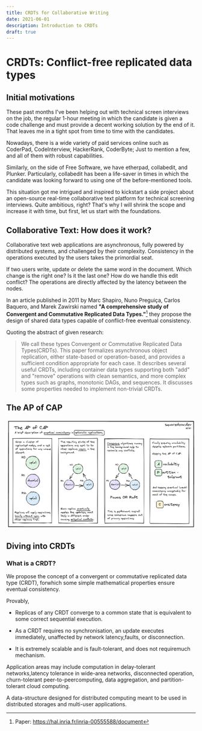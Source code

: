 ```yaml
---
title: CRDTs for Collaborative Writing
date: 2021-06-01
description: Introduction to CRDTs
draft: true
---
```


# CRDTs: Conflict-free replicated data types

## Initial motivations

These past months I've been helping out with technical screen interviews on the job, the regular 1-hour meeting in which the candidate is given a code challenge and must provide a decent working solution by the end of it. That leaves me in a tight spot from time to time with the candidates.

Nowadays, there is a wide variety of paid services online such as CoderPad, CodeInterview, HackerRank, CoderByte; Just to mention a few, and all of them with robust capabilities.

Similarly, on the side of Free Software, we have etherpad, collabedit, and Plunker. Particularly, collabedit has been a life-saver in times in which the candidate was looking forward to using one of the before-mentioned tools.

This situation got me intrigued and inspired to kickstart a side project about an open-source real-time collaborative text platform for technical screening interviews. Quite ambitious, right? That's why I will shrink the scope and increase it with time, but first, let us start with the foundations.

## Collaborative Text: How does it work?

Collaborative text web applications are asynchronous, fully powered by distributed systems, and challenged by their complexity. Consistency in the operations executed by the users takes the primordial seat.

If two users write, update or delete the same word in the document. Which change is the right one? Is it the last one? How do we handle this edit conflict? The operations are directly affected by the latency between the nodes.

In an article published in 2011 by Marc Shapiro, Nuno Preguiça, Carlos Baquero, and Marek Zawirski named **"A comprehensive study of Convergent and Commutative Replicated Data Types."**[^1] they propose the design of shared data types capable of conflict-free eventual consistency.

Quoting the abstract of given research: 

> We call these types Convergent or Commutative Replicated Data Types(CRDTs). This paper formalizes asynchronous object replication, either state-based or operation-based, and provides a sufficient condition appropriate for each case. It describes several useful CRDTs, including container data types supporting both "add" and "remove" operations with clean semantics, and more complex types such as graphs, monotonic DAGs, and sequences. It discusses some properties needed to implement non-trivial CRDTs.

## The AP of CAP

![Example image](/images/excalidraws/the_ap_of_cap.png)

## Diving into CRDTs

### What is a CRDT?


We propose the concept of a convergent or commutative replicated data type (CRDT), forwhich some simple mathematical properties ensure eventual consistency. 

Provably, 
- Replicas of any CRDT converge to a common state that is equivalent to some correct sequential execution. 

- As a CRDT requires no synchronisation, an update executes immediately, unaffected by network latency,faults, or disconnection. 

- It is extremely scalable and is fault-tolerant, and does not requiremuch mechanism. 
 
 Application areas may include computation in delay-tolerant networks,latency tolerance in wide-area networks, disconnected operation, churn-tolerant peer-to-peercomputing, data aggregation, and partition-tolerant cloud computing.

A data-structure designed for distributed computing meant to be used in distributed storages and multi-user applications.


[^1]: Paper: https://hal.inria.fr/inria-00555588/document
